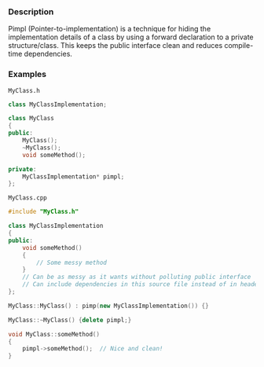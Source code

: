 ### Description
Pimpl (Pointer-to-implementation) is a technique for hiding the implementation details of a class by using a forward declaration to a private structure/class. This keeps the public interface clean and reduces compile-time dependencies.

### Examples
`MyClass.h`
```c++
class MyClassImplementation;

class MyClass
{
public:
	MyClass();
	~MyClass();
	void someMethod();

private:
	MyClassImplementation* pimpl;
};
```

`MyClass.cpp`
```c++
#include "MyClass.h"

class MyClassImplementation
{
public:
	void someMethod()
	{
		// Some messy method
	}
	// Can be as messy as it wants without polluting public interface
	// Can include dependencies in this source file instead of in header
};

MyClass::MyClass() : pimp(new MyClassImplementation()) {}

MyClass::~MyClass() {delete pimpl;}

void MyClass::someMethod()
{
	pimpl->someMethod();  // Nice and clean!
}
```